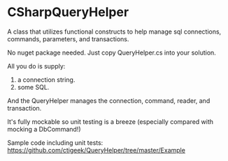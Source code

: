 CSharpQueryHelper
=================

A class that utilizes functional constructs to help manage sql connections, commands, parameters, and transactions.

No nuget package needed. Just copy QueryHelper.cs into your solution.

All you do is supply: 
1. a connection string.
2. some SQL.

And the QueryHelper manages the connection, command, reader, and transaction.

It's fully mockable so unit testing is a breeze (especially compared with mocking a DbCommand!)

Sample code including unit tests:
https://github.com/ctigeek/QueryHelper/tree/master/Example

